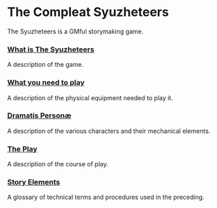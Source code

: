 The Compleat Syuzheteers
===============

The Syuzheteers is a GMful storymaking game.

### [What is The Syuzheteers](./what_is_this.md)
A description of the game.
### [What you need to play](./what_you_need.md)
A description of the physical equipment needed to play it.
### [Dramatis Personæ](./dramatis_personae.md)
A description of the various characters and their mechanical elements.
### [The Play](./the_play.md)
A description of the course of play.
### [Story Elements](./glossary.md)
A glossary of technical terms and procedures used in the preceding.
